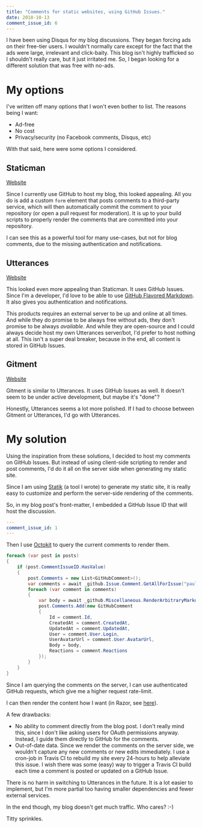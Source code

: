 ```yaml
---
title: "Comments for static websites, using GitHub Issues."
date: 2018-10-13
comment_issue_id: 6
---
```


I have been using Disqus for my blog discussions. They began forcing ads on their free-tier users. I wouldn't normally care except for the fact that the ads were large, irrelevant and click-baity. This blog isn't highly trafficked so I shouldn't really care, but it just irritated me. So, I began looking for a different solution that was free with no-ads.

# My options

I've written off many options that I won't even bother to list. The reasons being I want:

* Ad-free
* No cost
* Privacy/security (no Facebook comments, Disqus, etc)

With that said, here were some options I considered.

## Staticman

<a href="https://staticman.net/" target="_blank" class="btn btn-light">Website</a>

Since I currently use GitHub to host my blog, this looked appealing. All you do is add a custom ```form``` element that posts comments to a third-party service, which will then automatically commit the comment to your repository (or open a pull request for moderation). It is up to your build scripts to properly render the comments that are committed into your repository.

I can see this as a powerful tool for many use-cases, but not for blog comments, due to the missing authentication and notifications.

## Utterances

<a href="https://utteranc.es/" target="_blank" class="btn btn-light">Website</a>

This looked even more appealing than Staticman. It uses GitHub Issues. Since I'm a developer, I'd love to be able to use [GitHub Flavored Markdown](https://github.github.com/gfm/). It also gives you authentication and notifications.

This products requires an external server to be up and online at all times. And while they do promise to be always free without ads, they don't promise to be always *available*. And while they are open-source and I could always decide host my own Utterances server/bot, I'd prefer to host nothing at all. This isn't a super deal breaker, because in the end, all content is stored in GitHub Issues.

## Gitment

<a href="https://github.com/imsun/gitment" target="_blank" class="btn btn-light">Website</a>

Gitment is similar to Utterances. It uses GitHub Issues as well. It doesn't seem to be under active development, but maybe it's "done"?

Honestly, Utterances seems a lot more polished. If I had to choose between Gitment or Utterances, I'd go with Utterances.

# My solution

Using the inspiration from these solutions, I decided to host my comments on GitHub Issues. But instead of using client-side scripting to render and post comments, I'd do it all on the server side when generating my static site.

Since I am using [Statik](https://github.com/pauldotknopf/statik) (a tool I wrote) to generate my static site, it is really easy to customize and perform the server-side rendering of the comments.

So, in my blog post's front-matter, I embedded a GitHub Issue ID that will host the discussion.

```yml
---
comment_issue_id: 1
---
```

Then I use [Octokit](https://github.com/octokit/octokit.net) to query the current comments to render them.

```csharp
foreach (var post in posts)
{
    if (post.CommentIssueID.HasValue)
    {
        post.Comments = new List<GitHubComment>();
        var comments = await _github.Issue.Comment.GetAllForIssue("pauldotknopf", "pauldotknopf.github.io", post.CommentIssueID.Value);
        foreach (var comment in comments)
        {
            var body = await _github.Miscellaneous.RenderArbitraryMarkdown(new NewArbitraryMarkdown(comment.Body, "gfm", "pauldotknopf/pauldotknopf.github.io"));
            post.Comments.Add(new GitHubComment
            {
                Id = comment.Id,
                CreatedAt = comment.CreatedAt,
                UpdatedAt = comment.UpdatedAt,
                User = comment.User.Login,
                UserAvatarUrl = comment.User.AvatarUrl,
                Body = body,
                Reactions = comment.Reactions
            });
        }
    }
}
```

Since I am querying the comments on the server, I can use authenticated GitHub requests, which give me a higher request rate-limit.

I can then render the content how I want (in Razor, see [here](https://github.com/pauldotknopf/pauldotknopf.github.io/blob/b5d615711a14f69c09f098f4a2373cecc2f4cf6f/generator/src/Blog/Resources/Views/Blog/Post.cshtml#L18)).

A few drawbacks:
* No ability to comment directly from the blog post. I don't really mind this, since I don't like asking users for OAuth permissions anyway. Instead, I guide them directly to GitHub for the comments.
* Out-of-date data. Since we render the comments on the server side, we wouldn't capture any new comments or new edits immediately. I use a cron-job in Travis CI to rebuild my site every 24-hours to help alleviate this issue. I wish there was some (easy) way to trigger a Travis CI build each time a comment is posted or updated on a GitHub Issue.

There is no harm in switching to Utterances in the future. It is a lot easier to implement, but I'm more partial too having smaller dependencies and fewer external services.

In the end though, my blog doesn't get much traffic. Who cares? :-)

Titty sprinkles.